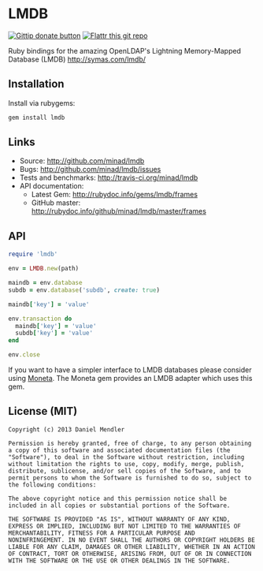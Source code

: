 # LMDB

[![Gittip donate button](http://img.shields.io/gittip/bevry.png)](https://www.gittip.com/min4d/ "Donate weekly to this project using Gittip")
[![Flattr this git repo](http://api.flattr.com/button/flattr-badge-large.png)](https://flattr.com/submit/auto?user_id=min4d&url=https://github.com/minad/lmdb&title=LMDB&language=&tags=github&category=software)

Ruby bindings for the amazing OpenLDAP's Lightning Memory-Mapped Database (LMDB)
http://symas.com/lmdb/

## Installation

Install via rubygems:

```ruby
gem install lmdb
```

## Links

* Source: <http://github.com/minad/lmdb>
* Bugs:   <http://github.com/minad/lmdb/issues>
* Tests and benchmarks: <http://travis-ci.org/minad/lmdb>
* API documentation:
    * Latest Gem: <http://rubydoc.info/gems/lmdb/frames>
    * GitHub master: <http://rubydoc.info/github/minad/lmdb/master/frames>

## API

```ruby
require 'lmdb'

env = LMDB.new(path)

maindb = env.database
subdb = env.database('subdb', create: true)

maindb['key'] = 'value'

env.transaction do
  maindb['key'] = 'value'
  subdb['key'] = 'value'
end

env.close
```

If you want to have a simpler interface to LMDB databases please consider using [Moneta](https://github.com/minad/moneta). The Moneta gem provides an LMDB adapter which uses this gem.

## License (MIT)

```
Copyright (c) 2013 Daniel Mendler

Permission is hereby granted, free of charge, to any person obtaining
a copy of this software and associated documentation files (the
"Software"), to deal in the Software without restriction, including
without limitation the rights to use, copy, modify, merge, publish,
distribute, sublicense, and/or sell copies of the Software, and to
permit persons to whom the Software is furnished to do so, subject to
the following conditions:

The above copyright notice and this permission notice shall be
included in all copies or substantial portions of the Software.

THE SOFTWARE IS PROVIDED "AS IS", WITHOUT WARRANTY OF ANY KIND,
EXPRESS OR IMPLIED, INCLUDING BUT NOT LIMITED TO THE WARRANTIES OF
MERCHANTABILITY, FITNESS FOR A PARTICULAR PURPOSE AND
NONINFRINGEMENT. IN NO EVENT SHALL THE AUTHORS OR COPYRIGHT HOLDERS BE
LIABLE FOR ANY CLAIM, DAMAGES OR OTHER LIABILITY, WHETHER IN AN ACTION
OF CONTRACT, TORT OR OTHERWISE, ARISING FROM, OUT OF OR IN CONNECTION
WITH THE SOFTWARE OR THE USE OR OTHER DEALINGS IN THE SOFTWARE.
```
